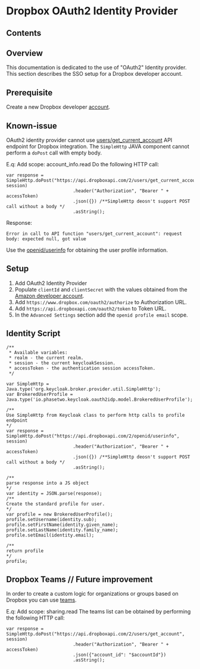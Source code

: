 # Dropbox OAuth2 Identity Provider

## Contents

## Overview
This documentation is dedicated to the use of "OAuth2" Identity provider. This section describes the SSO setup for a Dropbox developer account.

## Prerequisite

Create a new Dropbox developer [account](https://www.dropbox.com/developers).

## Known-issue

OAuth2 identity provider cannot use [users/get_current_account]("https://www.dropbox.com/developers/documentation/http/documentation#users-get_current_account) API endpoint for Dropbox integration.
The `SimpleHttp` JAVA component cannot perform a `doPost` call with empty body. 

E.q:
Add scope: account_info.read
Do the following HTTP call:

```
var response = SimpleHttp.doPost("https://api.dropboxapi.com/2/users/get_current_account", session)
                         .header("Authorization", "Bearer " + accessToken)
                         .json({}) /**SimpleHttp deosn't support POST call without a body */
                         .asString();
```
Response: 

``
Error in call to API function "users/get_current_account": request body: expected null, got value
``

Use the [openid/userinfo]("https://www.dropbox.com/developers/documentation/http/documentation#openid-userinfo") for obtaining the user profile information.

## Setup

1. Add OAuth2 Identity Provider
2. Populate `clientId` and `clientSecret` with the values obtained from the [Amazon developer account](https://developers.dropbox.com/oauth-guide).
3. Add `https://www.dropbox.com/oauth2/authorize` to Authorization URL.
4. Add `https://api.dropboxapi.com/oauth2/token` to Token URL.
5. In the `Advanced Settings` section add the `openid profile email` scope.

## Identity Script

```
/**
 * Available variables: 
 * realm - the current realm.
 * session - the current keycloakSession.
 * accessToken - the authentication session accessToken.
 */

var SimpleHttp = Java.type('org.keycloak.broker.provider.util.SimpleHttp');
var BrokeredUserProfile = Java.type('io.phasetwo.keycloak.oauth2idp.model.BrokeredUserProfile');

/**
Use SimpleHttp from Keycloak class to perform http calls to profile endpoint
*/
var response = SimpleHttp.doPost("https://api.dropboxapi.com/2/openid/userinfo", session)
                         .header("Authorization", "Bearer " + accessToken)
                         .json({}) /**SimpleHttp deosn't support POST call without a body */
                         .asString();
                         
/**
parse response into a JS object
*/
var identity = JSON.parse(response);
/**
Create the standard profile for user.
*/                      
var profile = new BrokeredUserProfile();
profile.setUsername(identity.sub);
profile.setFirstName(identity.given_name);
profile.setLastName(identity.family_name);
profile.setEmail(identity.email);

/**
return profile
*/   
profile;
```

## Dropbox Teams // Future improvement


In order to create a custom logic for organizations or groups based on Dropbox you can use [teams]("https://www.dropbox.com/developers/documentation/http/documentation#users-get_account").

E.q:
Add scope: sharing.read
The teams list can be obtained by performing the following HTTP call:

```
var response = SimpleHttp.doPost("https://api.dropboxapi.com/2/users/get_account", session)
                         .header("Authorization", "Bearer " + accessToken)
                         .json({"account_id": "$accountId"})
                         .asString();
```